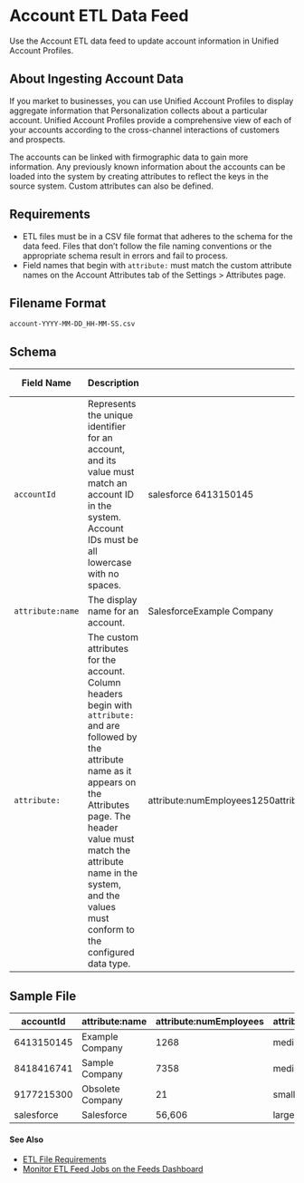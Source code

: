 

# Account ETL Data Feed

Use the Account ETL data feed to update account information in Unified Account
Profiles.

## About Ingesting Account Data

If you market to businesses, you can use Unified Account Profiles to display
aggregate information that Personalization collects about a particular
account. Unified Account Profiles provide a comprehensive view of each of your
accounts according to the cross-channel interactions of customers and
prospects.

The accounts can be linked with firmographic data to gain more information.
Any previously known information about the accounts can be loaded into the
system by creating attributes to reflect the keys in the source system. Custom
attributes can also be defined.

## Requirements

  * ETL files must be in a CSV file format that adheres to the schema for the data feed. Files that don’t follow the file naming conventions or the appropriate schema result in errors and fail to process.
  * Field names that begin with `attribute:` must match the custom attribute names on the Account Attributes tab of the Settings > Attributes page. 

## Filename Format

`account-YYYY-MM-DD_HH-MM-SS.csv`

## Schema

Field Name  | Description  | Example Values  | Maximum Length  | Data Type   
---|---|---|---|---  
`accountId` | Represents the unique identifier for an account, and its value must match an account ID in the system. Account IDs must be all lowercase with no spaces. | salesforce 6413150145 | 120 | String  
`attribute:name` | The display name for an account. | SalesforceExample Company | 120 | String  
`attribute:` | The custom attributes for the account. Column headers begin with `attribute:` and are followed by the attribute name as it appears on the Attributes page. The header value must match the attribute name in the system, and the values must conform to the configured data type. | attribute:numEmployees1250attribute:companySizemediumattribute:inBusinessFlagtrue | 1023 | Any valid system data type  
  
## Sample File

accountId  | attribute:name  | attribute:numEmployees | attribute:companySize | attribute:inBusinessFlag  
---|---|---|---|---  
6413150145 | Example Company | 1268 | medium | TRUE  
8418416741 | Sample Company | 7358 | medium | True  
9177215300 | Obsolete Company | 21 | small | false  
salesforce | Salesforce | 56,606 | large | true  
  
#### See Also

  * [ETL File Requirements](https://help.salesforce.com/s/articleView?id=sf.mc_pers_etl_file_requirements.htm&language=en_US&type=5 "ETL files contain entries such as users, products, subscription list members, promotions, transactions, and more. These files must be in a CSV format and can be encrypted or compressed. The file formats must follow the explicit schema requirements for each ETL data feed. Typically, you upload ETL files automatically using the SFTP site, but you can also manually upload a file.")
  * [Monitor ETL Feed Jobs on the Feeds Dashboard](https://help.salesforce.com/s/articleView?id=sf.mc_pers_etl_feeds_dashboard.htm&language=en_US&type=5 "The Feeds Dashboard provides details about ETL feed jobs.")

